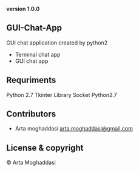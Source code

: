 **version 1.0.0**

## GUI-Chat-App

GUI chat application created by python2

* Terminal chat app
* GUI chat app

## Requriments

Python 2.7
Tkinter Library
Socket Python2.7

## Contributors

- Arta moghaddasi <arta.moghaddasi@gmail.com>

## License & copyright

© Arta Moghaddasi
